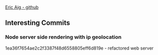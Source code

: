 [Eric Aig - github](https://github.com/ericaig)

## Interesting Commits

### Node server side rendering with ip geolocation
1ea36f7654ae2c2f3387f48d6558805eff6d819e - refactored web server